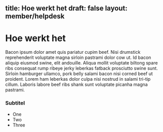 title: Hoe werkt het
draft: false
layout: member/helpdesk
---
 
# Hoe werkt het
 
Bacon ipsum dolor amet quis pariatur cupim beef.  Nisi drumstick reprehenderit voluptate magna sirloin pastrami dolor cow ut.  Id bacon aliquip eiusmod swine, elit andouille.  Aliqua mollit voluptate biltong spare ribs consequat rump ribeye jerky leberkas fatback prosciutto swine sunt.  Sirloin hamburger ullamco, pork belly salami bacon nisi corned beef ut proident.  Lorem ham leberkas dolor culpa nisi nostrud in salami tri-tip cillum.  Laboris labore beef ribs shank sunt voluptate picanha magna pastrami.
 
### Subtitel
 
- One
- Two
- Three


